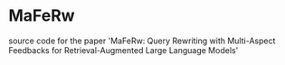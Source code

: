 # MaFeRw
source code for the paper 'MaFeRw: Query Rewriting with Multi-Aspect Feedbacks for Retrieval-Augmented Large Language Models'
